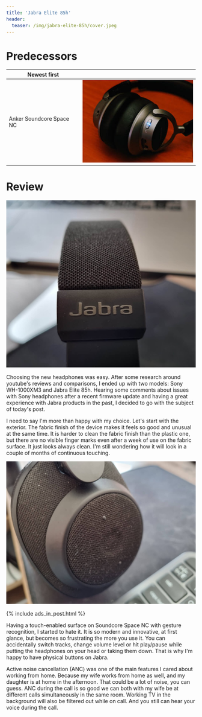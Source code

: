 ```yaml
---
title: 'Jabra Elite 85h'
header:
  teaser: /img/jabra-elite-85h/cover.jpeg
---
```


# Predecessors

| Newest  first |   |
| ----------- | ----------- |
| Anker Soundcore Space NC | ![image](/img/jabra-elite-85h/space_nc.jpeg) |


# Review

![image](/img/jabra-elite-85h/001.jpeg)

Choosing the new headphones was easy. After some research around youtube's reviews and comparisons, I ended up with two models: Sony WH-1000XM3 and Jabra Elite 85h. Hearing some comments about issues with Sony headphones after a recent firmware update and having a great experience with Jabra products in the past, I decided to go with the subject of today's post.

I need to say I'm more than happy with my choice. Let's start with the exterior. The fabric finish of the device makes it feels so good and unusual at the same time. It is harder to clean the fabric finish than the plastic one, but there are no visible finger marks even after a week of use on the fabric surface. It just looks always clean. I'm still wondering how it will look in a couple of months of continuous touching.

![image](/img/jabra-elite-85h/002.jpeg)

{% include ads_in_post.html %}

Having a touch-enabled surface on Soundcore Space NC with gesture recognition, I started to hate it. It is so modern and innovative, at first glance, but becomes so frustrating the more you use it. You can accidentally switch tracks, change volume level or hit play/pause while putting the headphones on your head or taking them down. That is why I'm happy to have physical buttons on Jabra.

Active noise cancellation (ANC) was one of the main features I cared about working from home. Because my wife works from home as well, and my daughter is at home in the afternoon. That could be a lot of noise, you can guess. ANC during the call is so good we can both with my wife be at different calls simultaneously in the same room. Working TV in the background will also be filtered out while on call. And you still can hear your voice during the call.


